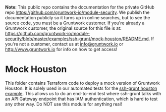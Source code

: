 **Note**: This public repo contains the documentation for the private GitHub repo <https://github.com/gruntwork-io/module-security>.
We publish the documentation publicly so it turns up in online searches, but to see the source code, you must be a Gruntwork customer.
If you're already a Gruntwork customer, the original source for this file is at: <https://github.com/gruntwork-io/module-security/blob/master/examples/ssh-grunt/mock-houston/README.md>.
If you're not a customer, contact us at <info@gruntwork.io> or <http://www.gruntwork.io> for info on how to get access!

# Mock Houston

This folder contains Terraform code to deploy a mock version of Gruntwork Houston. It is solely used in our automated
tests for the [ssh-grunt houston example](/examples/ssh-grunt/houston). This allows us to do an end-to-end test where
ssh-grunt talks with an API Gateway endpoint that has IAM authentication, which is hard to test any other way. Do NOT
use this module for anything real!





